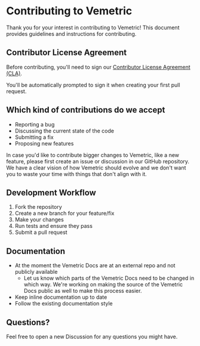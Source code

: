 # Contributing to Vemetric

Thank you for your interest in contributing to Vemetric! This document provides guidelines and instructions for contributing.

## Contributor License Agreement

Before contributing, you'll need to sign our [Contributor License Agreement (CLA)](license/CLA.md).

You'll be automatically prompted to sign it when creating your first pull request.

## Which kind of contributions do we accept

- Reporting a bug
- Discussing the current state of the code
- Submitting a fix
- Proposing new features

In case you'd like to contribute bigger changes to Vemetric, like a new feature, please first create an issue or discussion in our GitHub repository. We have a clear vision of how Vemetric should evolve and we don't want you to waste your time with things that don't align with it.

## Development Workflow

1. Fork the repository
2. Create a new branch for your feature/fix
3. Make your changes
4. Run tests and ensure they pass
5. Submit a pull request

## Documentation

- At the moment the Vemetric Docs are at an external repo and not publicly available
  - Let us know which parts of the Vemetric Docs need to be changed in which way. We're working on making the source of the Vemetric Docs public as well to make this process easier.
- Keep inline documentation up to date
- Follow the existing documentation style

## Questions?

Feel free to open a new Discussion for any questions you might have.
